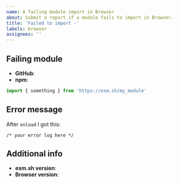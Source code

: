 ```yaml
---
name: A failing module import in Browser
about: Submit a report if a module fails to import in Browser.
title: 'Failed to import -'
labels: browser
assignees: ''
---
```


## Failing module

- **GitHub**: 
- **npm**:

```js
import { something } from 'https://esm.sh/my_module'
```

## Error message

After `onload` I got this:

```
/* your error log here */
```

## Additional info

- **esm.sh version**:
- **Browser version**: 
